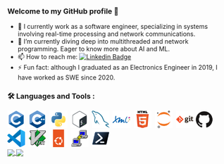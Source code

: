 ### Welcome to my GitHub profile 👋

- 🔭 I currently work as a software engineer, specializing in systems involving real-time processing and network communications.
- 🌱 I’m currently diving deep into multithreaded and network programming. Eager to know more about AI and ML.
- 📫 How to reach me: [![Linkedin Badge](https://img.shields.io/badge/-Jon-blue?style=flat&logo=Linkedin&logoColor=white)](https://www.linkedin.com/in/jon-martinez-94a0181b0/)
- ⚡ Fun fact: although I graduated as an Electronics Engineer in 2019, I have worked as SWE since 2020.

### :hammer_and_wrench: Languages and Tools :
<div>
  <img src="https://github.com/devicons/devicon/blob/master/icons/c/c-original.svg" title="C"  alt="C" width="40" height="40"/>&nbsp;
  <img src="https://github.com/devicons/devicon/blob/master/icons/cplusplus/cplusplus-original.svg" title="C++"  alt="C++" width="40" height="40"/>&nbsp;
  <img src="https://github.com/devicons/devicon/blob/master/icons/python/python-original.svg" title="Python"  alt="Python" width="40" height="40"/>&nbsp;
  <img src="https://github.com/devicons/devicon/blob/master/icons/bash/bash-original.svg" title="Bash"  alt="Bash" width="40" height="40"/>&nbsp;
  <img src="https://github.com/devicons/devicon/blob/master/icons/mysql/mysql-original.svg" title="MySQL"  alt="MySQL" width="40" height="40"/>&nbsp;
  <img src="https://github.com/devicons/devicon/blob/master/icons/xml/xml-original.svg" title="XML"  alt="XML" width="40" height="40"/>&nbsp;
  <img src="https://github.com/devicons/devicon/blob/master/icons/html5/html5-original-wordmark.svg" title="HTML5"  alt="HTML5" width="40" height="40"/>&nbsp;
  <img src="https://github.com/devicons/devicon/blob/master/icons/jupyter/jupyter-original.svg" title="Jupyter"  alt="Jupyter" width="40" height="40"/>&nbsp;
  <img src="https://github.com/devicons/devicon/blob/master/icons/git/git-original-wordmark.svg" title="Git" **alt="Git" width="40" height="40"/>
  <img src="https://github.com/devicons/devicon/blob/master/icons/github/github-original.svg" title="GitHub"  alt="GitHub" width="40" height="40"/>&nbsp;
  <img src="https://github.com/devicons/devicon/blob/master/icons/vscode/vscode-original.svg" title="VSCode"  alt="VSCode" width="40" height="40"/>&nbsp;
  <img src="https://github.com/devicons/devicon/blob/master/icons/vim/vim-original.svg" title="Vim"  alt="Vim" width="40" height="40"/>&nbsp;
  <img src="https://github.com/devicons/devicon/blob/master/icons/ubuntu/ubuntu-original.svg" title="Ubuntu"  alt="Ubuntu" width="40" height="40"/>&nbsp;
  <img src="https://github.com/devicons/devicon/blob/master/icons/putty/putty-original.svg" title="PuTTY"  alt="PuTTY" width="40" height="40"/>&nbsp;
  <img src="https://github.com/devicons/devicon/blob/master/icons/powershell/powershell-original.svg" title="PowerShell"  alt="PowerShell" width="40" height="40"/>
</div>

<a href="https://github.com/JonMS95">
  <img height=200 align="center" src="https://github-readme-stats.vercel.app/api?username=JonMS95&theme=transparent&include_all_commits=true&rank_icon=percentile" />
</a>
<a href="https://github.com/JonMS95">
  <img height=200 align="center" src="https://github-readme-stats.vercel.app/api/top-langs/?username=JonMS95&layout=compact&langs_count=20" />
</a>
